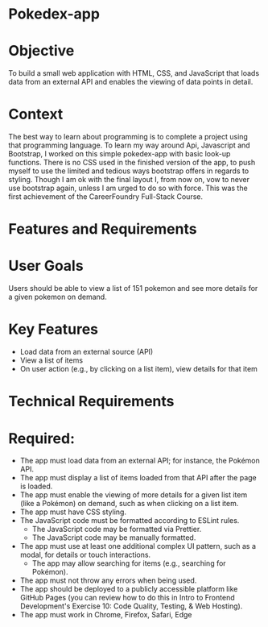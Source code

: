 # Pokedex-app

# Objective
To build a small web application with HTML, CSS, and JavaScript that loads
data from an external API and enables the viewing of data points in detail.

# Context
The best way to learn about programming is to complete a project using that programming language.
To learn my way around Api, Javascript and Bootstrap, I worked on this simple pokedex-app with basic look-up functions.
There is no CSS used in the finished version of the app, to push myself to use the limited and tedious ways bootstrap offers in regards to styling.
Though I am ok with the final layout I, from now on, vow to never use bootstrap again, unless I am urged to do so with force.
This was the first achievement of the CareerFoundry Full-Stack Course.

# Features and Requirements

# User Goals
Users should be able to view a list of 151 pokemon and see more details for a given pokemon on demand.

# Key Features
- Load data from an external source (API)
- View a list of items
- On user action (e.g., by clicking on a list item), view details for that item

# Technical Requirements

# Required:
- The app must load data from an external API; for instance, the Pokémon API.
- The app must display a list of items loaded from that API after the page is loaded.
- The app must enable the viewing of more details for a given list item (like a Pokémon) on
demand, such as when clicking on a list item.
- The app must have CSS styling.
- The JavaScript code must be formatted according to ESLint rules.
  - The JavaScript code may be formatted via Prettier.
  - The JavaScript code may be manually formatted.
- The app must use at least one additional complex UI pattern, such as a modal, for details or
touch interactions.
  - The app may allow searching for items (e.g., searching for Pokémon).
- The app must not throw any errors when being used.
- The app should be deployed to a publicly accessible platform like GitHub Pages (you can
review how to do this in Intro to Frontend Development's Exercise 10: Code Quality, Testing, &
Web Hosting).
- The app must work in Chrome, Firefox, Safari, Edge